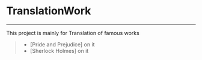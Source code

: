 # TranslationWork

------

This project is mainly for Translation of famous works

> * [Pride and Prejudice] on it
> * [Sherlock Holmes] on it  
